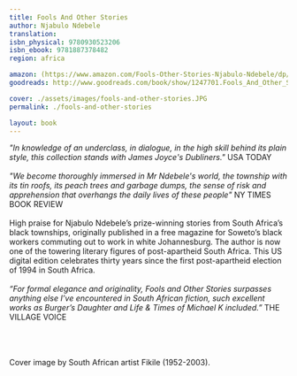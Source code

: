 ```yaml
---
title: Fools And Other Stories
author: Njabulo Ndebele
translation: 
isbn_physical: 9780930523206
isbn_ebook: 9781887378482
region: africa

amazon: (https://www.amazon.com/Fools-Other-Stories-Njabulo-Ndebele/dp/0930523202/ref=tmm_pap_swatch_0_encoding=UTF8&dib_tag=se&dib=eyJ2IjoiMSJ9.QdYBL1OmK8Qwwib5LqfjMujCV4InhDiQegpjzcUti-FM6ctxa150Fwhlg5lpr-w4O94mXmYZrJL7zM4IKkioCIjVJI8A6LKEjyncDizTitDUm52c8DhEerMKJIx3_vr-a77SdBD-kO1qmLIED8kWHgnhhjd4gIIX08jci7uStJsgRJb4vxsb9DHK5epoltcDlrum-GHQj46EO3iXziGSqMlkuRDw5EjVVo0iEVHgTmQ.qXOnJMbaLxge3AfV8skFj--JMgdM9laZhhijp4q8sM0&qid=1732292459&sr=1-2)
goodreads: http://www.goodreads.com/book/show/1247701.Fools_And_Other_Stories

cover: ./assets/images/fools-and-other-stories.JPG
permalink: ./fools-and-other-stories

layout: book
---
```

*"In knowledge of an underclass, in dialogue, in the high skill behind its plain style, this collection stands with James Joyce's Dubliners."* USA TODAY
<br><br>
*"We become thoroughly immersed in Mr Ndebele's world, the township with its tin roofs, its peach trees and garbage dumps, the sense of risk and apprehension that overhangs the daily lives of these people"* NY TIMES BOOK REVIEW
<br><br>
High praise for Njabulo Ndebele’s prize-winning stories from South Africa’s black townships, originally published in a free magazine for Soweto’s black workers commuting out to work in white Johannesburg. The author is now one of the towering literary figures of post-apartheid South Africa. This US digital edition celebrates thirty years since the first post-apartheid election of 1994 in South Africa.
<br> <br>
*“For formal elegance and originality, Fools and Other Stories surpasses anything else I’ve encountered in South African fiction, such excellent works as Burger’s Daughter and Life & Times of Michael K included.”* THE VILLAGE VOICE
<br> <br>

<br><br>
Cover image by South African artist Fikile (1952-2003).
